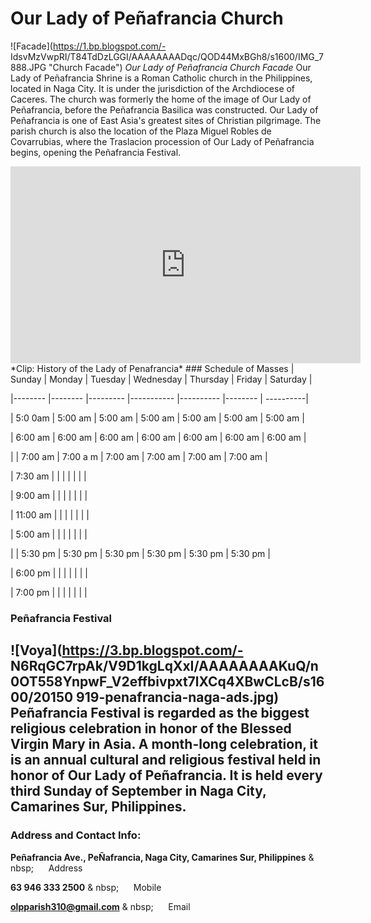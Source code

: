 # Our Lady of Peñafrancia Church
![Facade](https://1.bp.blogspot.com/-
IdsvMzVwpRI/T84TdDzLGGI/AAAAAAAADqc/QOD44MxBGh8/s1600/IMG_7888.JPG "Church Facade")
*Our Lady of Peñafrancia Church Facade*
Our Lady of Peñafrancia Shrine is a Roman Catholic church in the Philippines, located in Naga City. It is
under the jurisdiction of the Archdiocese of Caceres. The church was formerly the home of the image of
Our Lady of Peñafrancia, before the Peñafrancia Basilica was constructed. Our Lady of Peñafrancia is one
of East Asia's greatest sites of Christian pilgrimage.
The parish church is also the location of the Plaza Miguel Robles de Covarrubias, where the Traslacion
procession of Our Lady of Peñafrancia begins, opening the Peñafrancia Festival.
<iframe width="560" height="315" src="https://www.youtube.com/embed/2vcnN4rPsM4?si=KIhOkItmcZMQt8o" title="YouTube video player" frameborder="0" allow="accelerometer; autoplay; clipboardwrite; encrypted-media; gyroscope; picture-in-picture; web-share" allowfullscreen></iframe>
*Clip: History of the Lady of Penafrancia*
### Schedule of Masses
|  Sunday |  Monday |  Tuesday |  Wednesday |  Thursday |  Friday |  Saturday | 

|-------- |-------- |--------- |----------- |---------- |-------- | ----------|

| 5:0 0am  | 5:00 am  | 5:00 am  | 5:00 am  | 5:00 am  | 5:00 am  | 5:00 am  |

| 6:00 am  | 6:00 am  | 6:00 am  | 6:00 am  | 6:00 am  | 6:00 am  | 6:00 am  |

| | 7:00 am  | 7:00 a m | 7:00 am  | 7:00 am  | 7:00 am  | 7:00 am  |

| 7:30 am  | | | | | | | 

| 9:00 am  | | | | | | |

| 11:00 am  | | | | | | |

| 5:00 am |  | | | | | |

| | 5:30 pm  | 5:30 pm | 5:30 pm | 5:30 pm | 5:30 pm | 5:30 pm |

| 6:00 pm | |  | | | | |

| 7:00 pm | |  | | | | |

### Peñafrancia Festival
![Voya](https://3.bp.blogspot.com/-
N6RqGC7rpAk/V9D1kgLqXxI/AAAAAAAAKuQ/n0OT558YnpwF_V2effbivpxt7lXCq4XBwCLcB/s1600/20150
919-penafrancia-naga-ads.jpg)
Peñafrancia Festival is regarded as the biggest religious celebration in honor of the Blessed Virgin Mary
in Asia. A month-long celebration, it is an annual cultural and religious festival held in honor of Our Lady
of Peñafrancia. It is held every third Sunday of September in Naga City, Camarines Sur, Philippines.
----

### Address and Contact Info:

 **Peñafrancia Ave., PeÑafrancia, Naga City, Camarines Sur, Philippines**
&
nbsp; &nbsp; &nbsp; &nbsp;Address

 **63 946 333 2500**
&
nbsp; &nbsp; &nbsp; &nbsp;Mobile

 **olpparish310@gmail.com**
&
nbsp; &nbsp; &nbsp; &nbsp;Email
